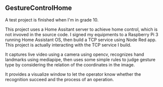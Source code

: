 ## GestureControlHome
A test project is finished when I'm in grade 10.

This project uses a Home Assitant server to achieve home control, which is not invoved in the source code. I signed my equipments to a Raspberry Pi 3 running Home Assistant OS, then build a TCP service using Node Red app. This project is actually interacting with the TCP service I build.

It captures live video using a camera using opencv, recognizes hand landmarks using mediapipe, then uses some simple rules to judge gesture type by considering the relation of the coordinates in the image.

It provides a visualize window to let the operator know whether the recognition succeed and the process of an operation.

